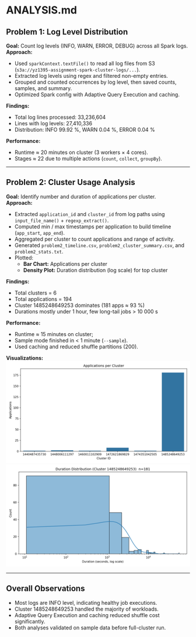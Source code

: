 # ANALYSIS.md

## Problem 1: Log Level Distribution
**Goal:** Count log levels (INFO, WARN, ERROR, DEBUG) across all Spark logs.  
**Approach:**  
- Used `sparkContext.textFile()` to read all log files from S3 (`s3a://yz1395-assignment-spark-cluster-logs/...`).
- Extracted log levels using regex and filtered non-empty entries.
- Grouped and counted occurrences by log level, then saved counts, samples, and summary.
- Optimized Spark config with Adaptive Query Execution and caching.

**Findings:**  
- Total log lines processed: 33,236,604  
- Lines with log levels: 27,410,336  
- Distribution: INFO 99.92 %, WARN 0.04 %, ERROR 0.04 %  

**Performance:**  
- Runtime ≈ 20 minutes on cluster (3 workers × 4 cores).  
- Stages ≈ 22 due to multiple actions (`count`, `collect`, `groupBy`).

---

## Problem 2: Cluster Usage Analysis
**Goal:** Identify number and duration of applications per cluster.  
**Approach:**  
- Extracted `application_id` and `cluster_id` from log paths using `input_file_name()` + `regexp_extract()`.  
- Computed min / max timestamps per application to build timeline (`app_start`, `app_end`).  
- Aggregated per cluster to count applications and range of activity.  
- Generated `problem2_timeline.csv`, `problem2_cluster_summary.csv`, and `problem2_stats.txt`.  
- Plotted:
  - **Bar Chart:** Applications per cluster  
  - **Density Plot:** Duration distribution (log scale) for top cluster

**Findings:**  
- Total clusters = 6  
- Total applications = 194  
- Cluster 1485248649253 dominates (181 apps ≈ 93 %)
- Durations mostly under 1 hour, few long-tail jobs > 10 000 s

**Performance:**  
- Runtime ≈ 15 minutes on cluster;  
- Sample mode finished in < 1 minute (`--sample`).  
- Used caching and reduced shuffle partitions (200).

**Visualizations:**  
![Applications per Cluster](data/output/problem2_bar_chart.png)  
![Duration Distribution](data/output/problem2_density_plot.png)

---

## Overall Observations
- Most logs are INFO level, indicating healthy job executions.  
- Cluster 1485248649253 handled the majority of workloads.  
- Adaptive Query Execution and caching reduced shuffle cost significantly.  
- Both analyses validated on sample data before full-cluster run.
